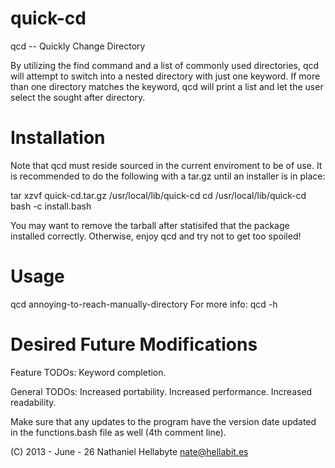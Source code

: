 quick-cd
========

qcd -- Quickly Change Directory

By utilizing the find command and a list of commonly used directories,
qcd will attempt to switch into a nested directory with just one keyword.
If more than one directory matches the keyword, qcd will print a list and let the
user select the sought after directory. 

Installation
============

Note that qcd must reside sourced in the current enviroment to be of use.
It is recommended to do the following with a tar.gz until an installer is in place:

tar xzvf quick-cd.tar.gz /usr/local/lib/quick-cd
cd /usr/local/lib/quick-cd
bash -c install.bash

You may want to remove the tarball after statisifed that the package installed correctly.
Otherwise, enjoy qcd and try not to get too spoiled!
    
Usage
=====

qcd annoying-to-reach-manually-directory
For more info:
    qcd -h

Desired Future Modifications
============================
Feature TODOs:
    Keyword completion.

General TODOs:
    Increased portability. 
    Increased performance.
    Increased readability.

Make sure that any updates to the program have the version date updated in the functions.bash
file as well (4th comment line).

(C) 2013 - June - 26 Nathaniel Hellabyte nate@hellabit.es
